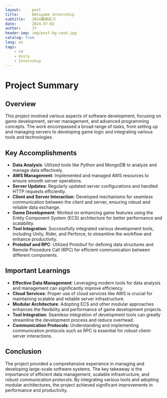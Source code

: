 ```yaml
---
layout:     post
title:      Omnigame Internship
subtitle:   2024暑期实习
date:       2024-07-02
author:     JY
header-img: img/post-bg-cook.jpg
catalog: true
lang: en
tags:
    - C#
    - Unity
    - Internship
---
```


# Project Summary

## Overview

This project involved various aspects of software development, focusing on game development, server management, and advanced programming concepts. The work encompassed a broad range of tasks, from setting up and managing servers to developing game logic and integrating various tools and technologies.

## Key Accomplishments

- **Data Analysis**: Utilized tools like Python and MongoDB to analyze and manage data effectively.
- **AWS Management**: Implemented and managed AWS resources to ensure smooth server operations.
- **Server Updates**: Regularly updated server configurations and handled HTTP requests efficiently.
- **Client and Server Interaction**: Developed mechanisms for seamless communication between the client and server, ensuring robust and reliable data exchange.
- **Game Development**: Worked on enhancing game features using the Entity Component System (ECS) architecture for better performance and scalability.
- **Tool Integration**: Successfully integrated various development tools, including Unity, Rider, and Perforce, to streamline the workflow and enhance productivity.
- **Protobuf and RPC**: Utilized Protobuf for defining data structures and Remote Procedure Call (RPC) for efficient communication between different components.

## Important Learnings

- **Effective Data Management**: Leveraging modern tools for data analysis and management can significantly improve efficiency.
- **Cloud Services**: Proper use of cloud services like AWS is crucial for maintaining scalable and reliable server infrastructure.
- **Modular Architecture**: Adopting ECS and other modular approaches enhances the flexibility and performance of game development projects.
- **Tool Integration**: Seamless integration of development tools can greatly streamline the development process and reduce overhead.
- **Communication Protocols**: Understanding and implementing communication protocols such as RPC is essential for robust client-server interactions.

## Conclusion

The project provided a comprehensive experience in managing and developing large-scale software systems. The key takeaway is the importance of efficient data management, scalable infrastructure, and robust communication protocols. By integrating various tools and adopting modular architectures, the project achieved significant improvements in performance and productivity.
